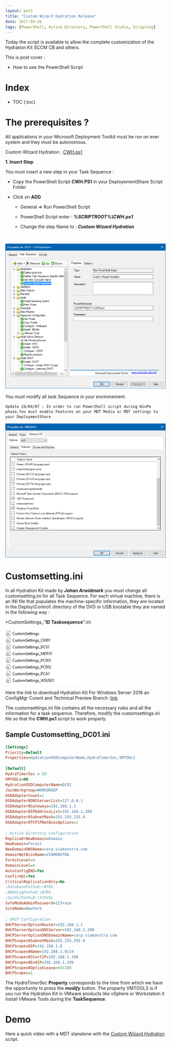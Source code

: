 ```yaml
---
layout: post
title: "Custom Wizard Hydration Release"
date: 2017-04-26
tags: [PowerShell, Active Directory, PowerShell Studio, Scripting]
---
```


Today the script is available to allow the complete customization of the Hydration Kit SCCM CB and others.

This is post cover : 
* How to use the PowerShell Script 

# Index

* TOC
{:toc}


# The prerequisites ?

All applications in your Microsoft Deployment Toolkit must be run on ever system and they must be autonomous.

Custom Wizard Hydration :  [CWH.ps1]( https://github.com/JM2K69/Custom-Wizard-Hydration/archive/1.2.zip)


**1. Insert Step**

You must insert a new step in your Task Sequence :

* Copy the PowerShell Script **CWH.PS1** in your DeployementShare Script Folder

* Click on **ADD**

  * General => Run PowerShell Script

  * PowerShell Script enter : **_%SCRIPTROOT%\CWH.ps1_**

  * Change the step Name to : **_Custom Wizard Hydration_** 

    ​

![ComputerSection](/img/HowTo1.PNG)

You must modify all task Sequence in your environement.

``` 
Update 24/04/07 : In order to run PowerShell script during WinPe phase,You must enable Features on your MDT Media or MDT settings to your DeploymentShare
```



![ComputerSection](/img/HowTo3.PNG)




# Customsetting.ini

In all Hydration Kit made by **_Johan Arwidmark_**  you must change all customsetting.ini for all Task Sequence. For each virtual machine, there is an INI file that populates the machine-specific information, they are located in the Deploy\Control\ directory of the DVD or USB bootable they are named in the following way :

*CustomSettings_"**ID Tasksequence**".ini



![ComputerSection](/img/HowTo2.PNG)



Here the link to download Hydration Kit For Windows Server 2016 an ConfigMgr Curent and Technical Preview Branch :[link](http://deploymentresearch.com/Research/Post/580/Hydration-Kit-For-Windows-Server-2016-and-ConfigMgr-Current-Technical-Preview-Branch)


The customsettings.ini file contains all the necessary rules and all the information for a task sequence. Therefore, modify the customsettings.ini file so that the **CWH.ps1** script to work properly.




## Sample Customsetting_DC01.ini

```ini
[Settings]
Priority=Default
Properties=HydrationOSDComputerName,HydraTimerSec,VMTOOLS

[Default]
HydraTimerSec = 20
VMTOOLS=NO
HydrationOSDComputerName=DC01
JoinWorkgroup=WORKGROUP
OSDAdapterCount=1
OSDAdapter0DNSServerList=127.0.0.1
OSDAdapter0Gateways=192.168.1.1
OSDAdapter0IPAddressList=192.168.1.200
OSDAdapter0SubnetMask=255.255.255.0
OSDAdapter0TCPIPNetBiosOptions=1

; Active Directory Configuration
ReplicaOrNewDomain=Domain
NewDomain=Forest 
NewDomainDNSName=corp.viamonstra.com
DomainNetBiosName=VIAMONSTRA 
ForestLevel=4 
DomainLevel=4 
AutoConfigDNS=Yes 
ConfirmGC=Yes 
CriticalReplicationOnly=No 
;DatabasePath=D:\NTDS 
;ADDSLogPath=D:\NTDS
;SysVolPath=D:\SYSVOL 
SafeModeAdminPassword=123+aze
SiteName=NewYork

; DHCP Configuration
DHCPServerOptionRouter=192.168.1.1 
DHCPServerOptionDNSServer=192.168.1.200 
DHCPServerOptionDNSDomainName=corp.viamonstra.com
DHCPScopes0SubnetMask=255.255.255.0 
DHCPScopes0IP=192.168.1.0 
DHCPScopes0Name=192.168.1.0/24 
DHCPScopes0StartIP=192.168.1.100 
DHCPScopes0EndIP=192.168.1.199 
DHCPScopes0OptionLease=691200 
DHCPScopes=1 
```



The _HydraTimerSec_ **Property** corresponds to the time from which we have the opportunity to press the **_modify_** button. The property VMTOOLS is if you run the Hydration Kit in VMware products like vSphere or Workstation it install VMware Tools during the **TaskSequence**.




# Demo
Here a quick video with a MDT stanalone with the [Custom Wizard Hydration](https://youtu.be/d-ZSLJmL9Mg) script. 

